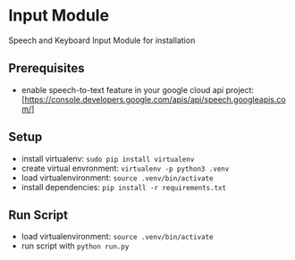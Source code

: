 # Input Module

Speech and Keyboard Input Module for installation

## Prerequisites

* enable speech-to-text feature in your google cloud api project: [https://console.developers.google.com/apis/api/speech.googleapis.com/]

## Setup

* install virtualenv: `sudo pip install virtualenv`
* create virtual envronment: `virtualenv -p python3 .venv`
* load virtualenvironment: `source .venv/bin/activate`
* install dependencies: `pip install -r requirements.txt`

## Run Script

* load virtualenvironment: `source .venv/bin/activate`
* run script with `python run.py`